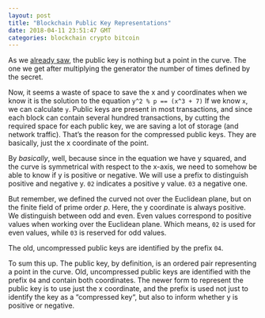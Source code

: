 ```yaml
---
layout: post
title: "Blockchain Public Key Representations"
date: 2018-04-11 23:51:47 GMT
categories: blockchain crypto bitcoin
---
```


As we [already saw](https://iamvolonbolon.tumblr.com/post/172725515985/blockchain-keys), the public key is nothing but a point in the curve. The one we get after multiplying the generator the number of times defined by the secret. 

Now, it seems a waste of space to save the x and y coordinates when we know it is the solution to the equation `y^2 % p == (x^3 + 7)` If we know `x`, we can calculate `y`. Public keys are present in most transactions, and since each block can contain several hundred transactions, by cutting the required space for each public key, we are saving a lot of storage (and network traffic). That’s the reason for the compressed public keys. They are basically, just the x coordinate of the point. 

By *basically*, well, because since in the equation we have y squared, and the curve is symmetrical with respect to the x-axis, we need to somehow be able to know if y is positive or negative. We will use a prefix to distinguish positive and negative y. `02` indicates a positive y value. `03` a negative one. 

But remember, we defined the curved not over the Euclidean plane, but on the finite field of prime order *p*. Here, the y coordinate is always positive. We distinguish between odd and even. Even values correspond to positive values when working over the Euclidean plane. Which means, `02` is used for even values, while `03` is reserved for odd values. 

The old, uncompressed public keys are identified by the prefix `04`.

To sum this up. The public key, by definition, is an ordered pair representing a point in the curve. Old, uncompressed public keys are identified with the prefix `04` and contain both coordinates. The newer form to represent the public key is to use just the x coordinate, and the prefix is used not just to identify the key as a “compressed key“, but also to inform whether y is positive or negative.